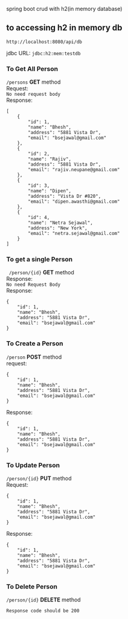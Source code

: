spring boot crud with h2(in memory database)

## to accessing h2 in memory db
`` http://localhost:8080/api/db ``

jdbc URL: `` jdbc:h2:mem:testdb ``


### To Get All Person
`` /persons `` **GET** method <br />
Request:<br />
`` No need request body ``<br />
Response:
```
[
    {
        "id": 1,
        "name": "Bhesh",
        "address": "5881 Vista Dr",
        "email": "bsejawal@gmail.com"
    },
    {
        "id": 2,
        "name": "Rajiv",
        "address": "5881 Vista Dr",
        "email": "rajiv.neupane@gmail.com"
    },
    {
        "id": 3,
        "name": "Dipen",
        "address": "Vista Dr #820",
        "email": "dipen.awasthi@gmail.com"
    },
    {
        "id": 4,
        "name": "Netra Sejawal",
        "address": "New York",
        "email": "netra.sejawal@gmail.com"
    }
] 
```

### To get a single Person
`` /person/{id}`` **GET** method<br />
Response:<br />
`` No need Request Body `` <br />
Response:
```
{
    "id": 1,
    "name": "Bhesh",
    "address": "5881 Vista Dr",
    "email": "bsejawal@gmail.com"
}
```


### To Create a Person
`` /person `` **POST** method<br />
request:
```
{
    "id": 1,
    "name": "Bhesh",
    "address": "5881 Vista Dr",
    "email": "bsejawal@gmail.com"
}
```
Response: 
```
{
    "id": 1,
    "name": "Bhesh",
    "address": "5881 Vista Dr",
    "email": "bsejawal@gmail.com"
}
```

### To Update Person
`` /person/{id} `` **PUT** method <br />
Request:
```
{
    "id": 1,
    "name": "Bhesh",
    "address": "5881 Vista Dr",
    "email": "bsejawal@gmail.com"
}
```
Response:
```
{
    "id": 1,
    "name": "Bhesh",
    "address": "5881 Vista Dr",
    "email": "bsejawal@gmail.com"
}
```

### To Delete Person
`` /person/{id} `` **DELETE** method<br />
```
Response code should be 200
```

